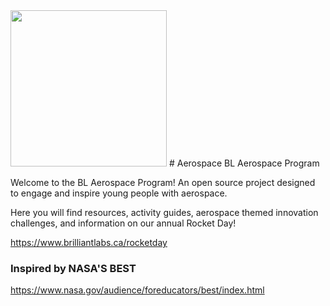 <img src = "BL_Aerospace.png" width="250px">
# Aerospace
BL Aerospace Program

Welcome to the BL Aerospace Program!  An open source project designed to engage and inspire young people with aerospace.

Here you will find resources, activity guides, aerospace themed innovation challenges, and information on our annual Rocket Day!

https://www.brilliantlabs.ca/rocketday

### Inspired by NASA'S BEST
https://www.nasa.gov/audience/foreducators/best/index.html


